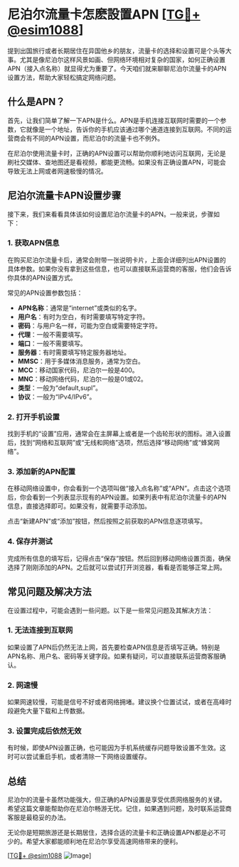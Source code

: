 # 尼泊尔流量卡怎麽設置APN [[TG💪+ @esim1088](https://t.me/s/esim1088)]

提到出国旅行或者长期居住在异国他乡的朋友，流量卡的选择和设置可是个头等大事。尤其是像尼泊尔这样风景如画、但网络环境相对复杂的国家，如何正确设置APN（接入点名称）就显得尤为重要了。今天咱们就来聊聊尼泊尔流量卡的APN设置方法，帮助大家轻松搞定网络问题。

## 什么是APN？

首先，让我们简单了解一下APN是什么。APN是手机连接互联网时需要的一个参数，它就像是一个地址，告诉你的手机应该通过哪个通道连接到互联网。不同的运营商会有不同的APN设置，而尼泊尔的流量卡也不例外。

在尼泊尔使用流量卡时，正确的APN设置可以帮助你顺利地访问互联网，无论是刷社交媒体、查地图还是看视频，都能更流畅。如果没有正确设置APN，可能会导致无法上网或者网速极慢的情况。

## 尼泊尔流量卡APN设置步骤

接下来，我们来看看具体该如何设置尼泊尔流量卡的APN。一般来说，步骤如下：

### 1. 获取APN信息

在购买尼泊尔流量卡后，通常会附带一张说明卡片，上面会详细列出APN设置的具体参数。如果你没有拿到这些信息，也可以直接联系运营商的客服，他们会告诉你具体的APN设置方式。

常见的APN设置参数包括：
- **APN名称**：通常是“internet”或类似的名字。
- **用户名**：有时为空白，有时需要填写特定字符。
- **密码**：与用户名一样，可能为空白或需要特定字符。
- **代理**：一般不需要填写。
- **端口**：一般不需要填写。
- **服务器**：有时需要填写特定服务器地址。
- **MMSC**：用于多媒体消息服务，通常为空白。
- **MCC**：移动国家代码，尼泊尔一般是400。
- **MNC**：移动网络代码，尼泊尔一般是01或02。
- **类型**：一般为“default,supl”。
- **协议**：一般为“IPv4/IPv6”。

### 2. 打开手机设置

找到手机的“设置”应用，通常会在主屏幕上或者是一个齿轮形状的图标。进入设置后，找到“网络和互联网”或“无线和网络”选项，然后选择“移动网络”或“蜂窝网络”。

### 3. 添加新的APN配置

在移动网络设置中，你会看到一个选项叫做“接入点名称”或“APN”。点击这个选项后，你会看到一个列表显示现有的APN设置。如果列表中有尼泊尔流量卡的APN信息，直接选择即可。如果没有，就需要手动添加。

点击“新建APN”或“添加”按钮，然后按照之前获取的APN信息逐项填写。

### 4. 保存并测试

完成所有信息的填写后，记得点击“保存”按钮。然后回到移动网络设置页面，确保选择了刚刚添加的APN。之后就可以尝试打开浏览器，看看是否能够正常上网。

## 常见问题及解决方法

在设置过程中，可能会遇到一些问题。以下是一些常见问题及其解决方法：

### 1. 无法连接到互联网

如果设置了APN后仍然无法上网，首先要检查APN信息是否填写正确。特别是APN名称、用户名、密码等关键字段。如果有疑问，可以直接联系运营商客服确认。

### 2. 网速慢

如果网速较慢，可能是信号不好或者网络拥堵。建议换个位置试试，或者在高峰时段避免大量下载和上传数据。

### 3. 设置完成后依然无效

有时候，即使APN设置正确，也可能因为手机系统缓存问题导致设置不生效。这时可以尝试重启手机，或者清除一下网络设置缓存。

## 总结

尼泊尔的流量卡虽然功能强大，但正确的APN设置是享受优质网络服务的关键。希望这篇文章能帮助你在尼泊尔畅游无忧。记住，如果遇到问题，及时联系运营商客服是最稳妥的办法。

无论你是短期旅游还是长期居住，选择合适的流量卡和正确设置APN都是必不可少的。希望大家都能顺利地在尼泊尔享受高速网络带来的便利。

[[TG💪+ @esim1088](https://t.me/s/esim1088) ![Image](https://i.postimg.cc/4NQfJmqS/Snipaste-2025-05-13-00-14-12.png)]